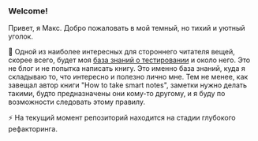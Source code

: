 ### Welcome!

Привет, я Макс. Добро пожаловать в мой темный, но тихий и уютный уголок. 

🌱 Одной из наиболее интересных для стороннего читателя вещей, скорее всего, будет моя [база знаний о тестировании](https://github.com/nikulinvrn/myNotes) и около него. Это не блог и не попытка написать книгу. Это именно база знаний, куда я складываю то, что интересно и полезно лично мне. Тем не менее, как завещал автор книги "How to take smart notes", заметки нужно делать такими, будто предназначены они кому-то другому, и я буду по возможности следовать этому правилу.

⚡ На текущий момент репозиторий находится на стадии глубокого рефакторинга.

<!--
**nikulinvrn/nikulinvrn** is a ✨ _special_ ✨ repository because its `README.md` (this file) appears on your GitHub profile.

Here are some ideas to get you started:

- 🔭 I’m currently working on ...
- 🌱 I’m currently learning ...
- 👯 I’m looking to collaborate on ...
- 🤔 I’m looking for help with ...
- 💬 Ask me about ...
- 📫 How to reach me: ...
- 😄 Pronouns: ...
- ⚡ Fun fact: ...
-->

